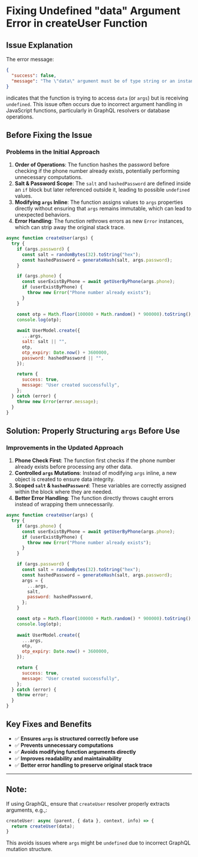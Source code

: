 # Fixing Undefined "data" Argument Error in createUser Function

## Issue Explanation
The error message:
```json
{
  "success": false,
  "message": "The \"data\" argument must be of type string or an instance of Buffer, TypedArray, or DataView. Received undefined"
}
```
indicates that the function is trying to access `data` (or `args`) but is receiving `undefined`. This issue often occurs due to incorrect argument handling in JavaScript functions, particularly in GraphQL resolvers or database operations.

## Before Fixing the Issue
### **Problems in the Initial Approach**
1. **Order of Operations**: The function hashes the password before checking if the phone number already exists, potentially performing unnecessary computations.
2. **Salt & Password Scope**: The `salt` and `hashedPassword` are defined inside an `if` block but later referenced outside it, leading to possible `undefined` values.
3. **Modifying `args` Inline**: The function assigns values to `args` properties directly without ensuring that `args` remains immutable, which can lead to unexpected behaviors.
4. **Error Handling**: The function rethrows errors as new `Error` instances, which can strip away the original stack trace.

```javascript
async function createUser(args) {
  try {
    if (args.password) {
      const salt = randomBytes(32).toString("hex");
      const hashedPassword = generateHash(salt, args.password);
    }

    if (args.phone) {
      const userExistByPhone = await getUserByPhone(args.phone);
      if (userExistByPhone) {
        throw new Error("Phone number already exists");
      }
    }

    const otp = Math.floor(100000 + Math.random() * 900000).toString();
    console.log(otp);
    
    await UserModel.create({
      ...args,
      salt: salt || "",
      otp,
      otp_expiry: Date.now() + 3600000,
      password: hashedPassword || "",
    });

    return {
      success: true,
      message: "User created successfully",
    };
  } catch (error) {
    throw new Error(error.message);
  }
}
```

## Solution: Properly Structuring `args` Before Use
### **Improvements in the Updated Approach**
1. **Phone Check First**: The function first checks if the phone number already exists before processing any other data.
2. **Controlled `args` Mutations**: Instead of modifying `args` inline, a new object is created to ensure data integrity.
3. **Scoped `salt` & `hashedPassword`**: These variables are correctly assigned within the block where they are needed.
4. **Better Error Handling**: The function directly throws caught errors instead of wrapping them unnecessarily.

```javascript
async function createUser(args) {
  try {
    if (args.phone) {
      const userExistByPhone = await getUserByPhone(args.phone);
      if (userExistByPhone) {
        throw new Error("Phone number already exists");
      }
    }

    if (args.password) {
      const salt = randomBytes(32).toString("hex");
      const hashedPassword = generateHash(salt, args.password);
      args = {
        ...args,
        salt,
        password: hashedPassword,
      };
    }

    const otp = Math.floor(100000 + Math.random() * 900000).toString();
    console.log(otp);
    
    await UserModel.create({
      ...args,
      otp,
      otp_expiry: Date.now() + 3600000,
    });

    return {
      success: true,
      message: "User created successfully",
    };
  } catch (error) {
    throw error;
  }
}
```

## Key Fixes and Benefits
- ✅ **Ensures `args` is structured correctly before use**
- ✅ **Prevents unnecessary computations**
- ✅ **Avoids modifying function arguments directly**
- ✅ **Improves readability and maintainability**
- ✅ **Better error handling to preserve original stack trace**

---

## **Note:**
If using GraphQL, ensure that `createUser` resolver properly extracts arguments, e.g.,:
```javascript
createUser: async (parent, { data }, context, info) => {
  return createUser(data);
}
```
This avoids issues where `args` might be `undefined` due to incorrect GraphQL mutation structure.


